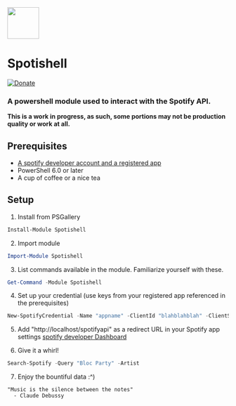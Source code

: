 <img src="https://i.imgur.com/plzJqJ0.png" height="72px">

# Spotishell

[![Donate](https://img.shields.io/badge/Donate-PayPal-green.svg?style=for-the-badge&logo=appveyor)](https://www.paypal.me/wardbox/1)

### A powershell module used to interact with the Spotify API.

**This is a work in progress, as such, some portions may not be production quality or work at all.**
## Prerequisites
* [A spotify developer account and a registered app](https://developer.spotify.com/documentation/web-api/quick-start/)
* PowerShell 6.0 or later
* A cup of coffee or a nice tea

## Setup
1. Install from PSGallery
```powershell
Install-Module Spotishell
```

2. Import module
```powershell
Import-Module Spotishell
```
3. List commands available in the module.  Familiarize yourself with these.
```powershell
Get-Command -Module Spotishell
```
4. Set up your credential (use keys from your registered app referenced in the prerequisites)
```powershell
New-SpotifyCredential -Name "appname" -ClientId "blahblahblah" -ClientSecret "blahblahblahblah"
```
5. Add "http://localhost/spotifyapi" as a redirect URL in your Spotify app settings
[spotify developer Dashboard](https://developer.spotify.com/dashboard)

6. Give it a whirl!
```powershell
Search-Spotify -Query "Bloc Party" -Artist
```
7. Enjoy the bountiful data :^)

```
"Music is the silence between the notes"
  - Claude Debussy
```
